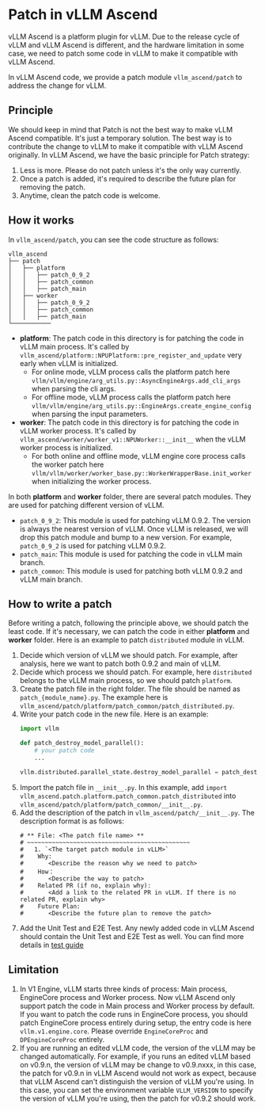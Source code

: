 # Patch in vLLM Ascend

vLLM Ascend is a platform plugin for vLLM. Due to the release cycle of vLLM and vLLM Ascend is different, and the hardware limitation in some case, we need to patch some code in vLLM to make it compatible with vLLM Ascend.

In vLLM Ascend code, we provide a patch module `vllm_ascend/patch` to address the change for vLLM.

## Principle

We should keep in mind that Patch is not the best way to make vLLM Ascend compatible. It's just a temporary solution. The best way is to contribute the change to vLLM to make it compatible with vLLM Ascend originally. In vLLM Ascend, we have the basic principle for Patch strategy:

1. Less is more. Please do not patch unless it's the only way currently.
2. Once a patch is added, it's required to describe the future plan for removing the patch.
3. Anytime, clean the patch code is welcome.

## How it works

In `vllm_ascend/patch`, you can see the code structure as follows:

```
vllm_ascend
├── patch
│   ├── platform
│   │   ├── patch_0_9_2
│   │   ├── patch_common
│   │   ├── patch_main
│   ├── worker
│   │   ├── patch_0_9_2
│   │   ├── patch_common
│   │   ├── patch_main
└───────────
```

- **platform**: The patch code in this directory is for patching the code in vLLM main process. It's called by `vllm_ascend/platform::NPUPlatform::pre_register_and_update` very early when vLLM is initialized.
  - For online mode, vLLM process calls the platform patch here `vllm/vllm/engine/arg_utils.py::AsyncEngineArgs.add_cli_args` when parsing the cli args.
  - For offline mode, vLLM process calls the platform patch here `vllm/vllm/engine/arg_utils.py::EngineArgs.create_engine_config` when parsing the input parameters.
- **worker**: The patch code in this directory is for patching the code in vLLM worker process. It's called by `vllm_ascend/worker/worker_v1::NPUWorker::__init__` when the vLLM worker process is initialized.
  - For both online and offline mode, vLLM engine core process calls the worker patch here `vllm/vllm/worker/worker_base.py::WorkerWrapperBase.init_worker` when initializing the worker process.

In both **platform** and **worker** folder, there are several patch modules. They are used for patching different version of vLLM.

- `patch_0_9_2`: This module is used for patching vLLM 0.9.2. The version is always the nearest version of vLLM. Once vLLM is released, we will drop this patch module and bump to a new version. For example, `patch_0_9_2` is used for patching vLLM 0.9.2.
- `patch_main`: This module is used for patching the code in vLLM main branch.
- `patch_common`: This module is used for patching both vLLM 0.9.2 and vLLM main branch.

## How to write a patch

Before writing a patch, following the principle above, we should patch the least code. If it's necessary, we can patch the code in either **platform** and **worker** folder. Here is an example to patch `distributed` module in vLLM.

1. Decide which version of vLLM we should patch. For example, after analysis, here we want to patch both 0.9.2 and main of vLLM.
2. Decide which process we should patch. For example, here `distributed` belongs to the vLLM main process, so we should patch `platform`.
3. Create the patch file in the right folder. The file should be named as `patch_{module_name}.py`. The example here is `vllm_ascend/patch/platform/patch_common/patch_distributed.py`.
4. Write your patch code in the new file. Here is an example:
    ```python
    import vllm

    def patch_destroy_model_parallel():
        # your patch code
        ...

    vllm.distributed.parallel_state.destroy_model_parallel = patch_destroy_model_parallel
    ```
5. Import the patch file in `__init__.py`. In this example, add `import vllm_ascend.patch.platform.patch_common.patch_distributed` into `vllm_ascend/patch/platform/patch_common/__init__.py`.
6. Add the description of the patch in `vllm_ascend/patch/__init__.py`. The description format is as follows:
    ```
    # ** File: <The patch file name> **
    # ~~~~~~~~~~~~~~~~~~~~~~~~~~~~~~~~~~~~~~~~~~~~~~
    #   1. `<The target patch module in vLLM>`
    #    Why:
    #       <Describe the reason why we need to patch>
    #    How：
    #       <Describe the way to patch>
    #    Related PR (if no, explain why):
    #       <Add a link to the related PR in vLLM. If there is no related PR, explain why>
    #    Future Plan:
    #       <Describe the future plan to remove the patch>
    ```
7. Add the Unit Test and E2E Test. Any newly added code in vLLM Ascend should contain the Unit Test and E2E Test as well. You can find more details in [test guide](../contribution/testing.md)


## Limitation
1. In V1 Engine, vLLM starts three kinds of process: Main process, EngineCore process and Worker process. Now vLLM Ascend only support patch the code in Main process and Worker process by default. If you want to patch the code runs in EngineCore process, you should patch EngineCore process entirely during setup, the entry code is here `vllm.v1.engine.core`. Please override `EngineCoreProc` and `DPEngineCoreProc` entirely.
2. If you are running an edited vLLM code, the version of the vLLM may be changed automatically. For example, if you runs an edited vLLM based on v0.9.n, the version of vLLM may be change to v0.9.nxxx, in this case, the patch for v0.9.n in vLLM Ascend would not work as expect, because that vLLM Ascend can't distinguish the version of vLLM you're using. In this case, you can set the environment variable `VLLM_VERSION` to specify the version of vLLM you're using, then the patch for v0.9.2 should work.
